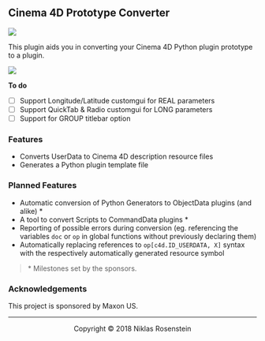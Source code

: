 ## Cinema 4D Prototype Converter

![](https://img.shields.io/badge/License-MIT-yellow.svg)

This plugin aids you in converting your Cinema 4D Python plugin prototype
to a plugin.

![](https://i.imgur.com/FCyghJm.png)

__To do__

* [ ] Support Longitude/Latitude customgui for REAL parameters
* [ ] Support QuickTab & Radio customgui for LONG parameters
* [ ] Support for GROUP titlebar option

### Features

* Converts UserData to Cinema 4D description resource files
* Generates a Python plugin template file

### Planned Features

* Automatic conversion of Python Generators to ObjectData plugins (and alike) \*
* A tool to convert Scripts to CommandData plugins \*
* Reporting of possible errors during conversion (eg. referencing the
  variables `doc` or `op` in global functions without previously declaring
  them)
* Automatically replacing references to `op[c4d.ID_USERDATA, X]` syntax with
  the respectively automatically generated resource symbol

> \* Milestones set by the sponsors.

### Acknowledgements

This project is sponsored by Maxon US.

---

<p align="center">Copyright &copy 2018 Niklas Rosenstein</p>
